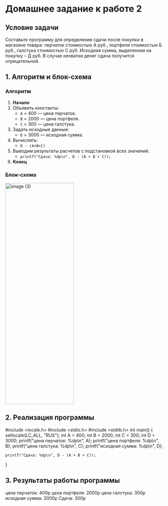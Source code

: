 # Домашнее задание к работе 2

## Условие задачи
Составьте программу для определения сдачи после покупки в магазине товара:
перчаток стоимостью А руб., портфеля стоимостью Б руб., галстука стоимостью С руб.
Исходная сумма, выделенная на покупку – Д руб. В случае нехватки денег сдача
получится отрицательной.

## 1. Алгоритм и блок-схема

### Алгоритм
1. **Начало**
2. Объявить константы:
   - `A` = 400 — цена перчаток.
   - `B` = 2000 — цена портфеля.
   - `C` = 300 — цена галстука.
3. Задать исходные данные:
   - `D` = 3000 — исходная сумма.
4. Вычислить:
   - `D - (A+B+C)`
5. Выводим результаты расчетов с подстановкой всех значений:
   - `printf("Сдача: %dp\n", D - (A + B + C));`
6. **Конец**

### Блок-схема
<img width="216" height="700" alt="image (3)" src="https://github.com/user-attachments/assets/923832d5-a745-42dc-a2c0-8c1044454ccc" />



## 2. Реализация программы

#include <locale.h>
#include <stdio.h>
#include <stdlib.h>
int main() 
{
    setlocale(LC_ALL, "RUS");
    int A = 400;
    int B = 2000;
    int C = 300;
    int D = 3000;
    printf("цена перчаток: %dp\n", A);
    printf("цена портфеля: %dp\n", B);
    printf("цена галстука: %dp\n", C);
    printf("исходная сумма: %dp\n", D);

    printf("Сдача: %dp\n", D - (A + B + C));
}

## 3. Результаты работы программы

цена перчаток: 400p
цена портфеля: 2000p
цена галстука: 300p
исходная сумма: 3000p
Сдача: 300p

